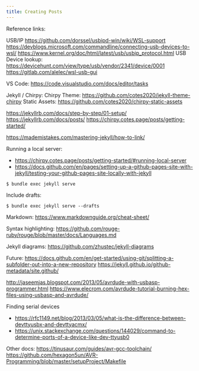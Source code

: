 ```yaml
---
title: Creating Posts
---
```


Reference links:

USB/IP
https://github.com/dorssel/usbipd-win/wiki/WSL-support
https://devblogs.microsoft.com/commandline/connecting-usb-devices-to-wsl/
https://www.kernel.org/doc/html/latest/usb/usbip_protocol.html
USB Device lookup: https://devicehunt.com/view/type/usb/vendor/2341/device/0001
https://gitlab.com/alelec/wsl-usb-gui

VS Code:
https://code.visualstudio.com/docs/editor/tasks


Jekyll / Chirpy:
Chirpy Theme: https://github.com/cotes2020/jekyll-theme-chirpy
Static Assets: https://github.com/cotes2020/chirpy-static-assets

https://jekyllrb.com/docs/step-by-step/01-setup/
https://jekyllrb.com/docs/posts/
https://chirpy.cotes.page/posts/getting-started/

https://mademistakes.com/mastering-jekyll/how-to-link/


Running a local server: 
- https://chirpy.cotes.page/posts/getting-started/#running-local-server
- https://docs.github.com/en/pages/setting-up-a-github-pages-site-with-jekyll/testing-your-github-pages-site-locally-with-jekyll

```console
$ bundle exec jekyll serve
```
Include drafts:
```console
$ bundle exec jekyll serve --drafts
```



Markdown:
https://www.markdownguide.org/cheat-sheet/

Syntax highlighting:
https://github.com/rouge-ruby/rouge/blob/master/docs/Languages.md

Jekyll diagrams:
https://github.com/zhustec/jekyll-diagrams


Future:
https://docs.github.com/en/get-started/using-git/splitting-a-subfolder-out-into-a-new-repository
https://jekyll.github.io/github-metadata/site.github/



http://jaseemjas.blogspot.com/2013/05/avrdude-with-usbasp-programmer.html
https://www.elecrom.com/avrdude-tutorial-burning-hex-files-using-usbasp-and-avrdude/

Finding serial devices
- https://rfc1149.net/blog/2013/03/05/what-is-the-difference-between-devttyusbx-and-devttyacmx/
- https://unix.stackexchange.com/questions/144029/command-to-determine-ports-of-a-device-like-dev-ttyusb0



Other docs:
https://tinusaur.com/guides/avr-gcc-toolchain/
https://github.com/hexagon5un/AVR-Programming/blob/master/setupProject/Makefile
